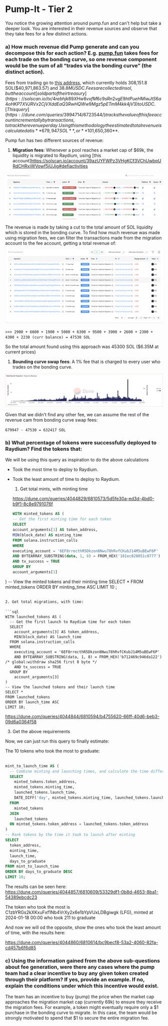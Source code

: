 # Pump-It - Tier 2
You notice the growing attention around pump.fun and can't help but take a deeper look. You are interested in their revenue sources and observe that they take fees for a few distinct actions.


### a) How much revenue did Pump generate and can you decompose this for each action? E.g. [pump.fun](http://Pump.Fun) takes fees for each trade on the bonding curve, so one revenue component would be the sum of all “trades via the bonding curve” (the distinct action).

Fees from trading go to [this address](https://solscan.io/account/CebN5WGQ4jvEPvsVU4EoHEpgzq1VV7AbicfhtW4xC9iM), which currently holds 308,151.8 SOL($40,971,863.57) and $38.8M USDC. Fees are collected in sol, but the account [sold part of their treasury](https://solscan.io/tx/4rebhjk89XHw8vxfM6c9sRn2vgE9htPueHMiwJtS6a4oHKP7XVJRVx2CjVXddEaQ3RwHQWw9Mgz5pETmM4kk4jV3) to USDC. [This query](https://dune.com/queries/3994714/6723544/) tracks the value of this fee account incrementally by transactions, to track the revenue per day. Using this methodology the estimated total revenue is calculated at is **679,947 SOL**, or  **$101,650,360**. 

Pump fun has two different sources of revenue: 
1. **Migration fees**: Whenever a pool reaches a market cap of $69k, the liquidity is migrated to Raydium, using [this account]https://solscan.io/account/39azUYFWPz3VHgKCf3VChUwbpURdCHRxjWVowf5jUJjg#defiactivities

![alt text](image-1.png)

The revenue is made by taking a cut to the total amount of SOL liquidity which is stored in the bonding curve. To find how much revenue was made using migration fees, we can filter the transactions made from the migration account to the fee account, getting a total revenue of:

![alt text](image-2.png)

`>>> 2900 + 6600 + 1900 + 5000 + 6300 + 9500 + 3900 + 2600 + 2300 + 4300 + 2230 (curr balance) = 47530 SOL`

So the total amount found using this approach was 45300 SOL ($6.35M at current prices)


1. **Bounding curve swap fees**: A 1% fee that is charged to every user who trades on the bonding curve. 

![alt text](image.png)

Given that we didn't find any other fee, we can assume the rest of the revenue cam from bonding curve swap fees: 

`679947 - 47530 = 632417 SOL`
 
### b) What percentage of tokens were successfully deployed to Raydium? Find the tokens that:

We will be using this query as inspiration to do the above calculations

- Took the most time to deploy to Raydium.
- Took the least amount of time to deploy to Raydium.

    1. Get total mints, with minting time


    https://dune.com/queries/4044829/6810573/5d5fe30a-ed3d-4bd0-b9f1-8c8e9791076f

    ```sql
    WITH minted_tokens AS (
  -- Get the first minting time for each token
  SELECT
    account_arguments[1] AS token_address,
    MIN(block_date) AS minting_time
  FROM solana.instruction_calls
  WHERE
    executing_account = '6EF8rrecthR5Dkzon8Nwu78hRvfCKubJ14M5uBEwF6P'
    AND BYTEARRAY_SUBSTRING(data, 1, 8) = FROM_HEX('181ec828051c0777') /* global:create sha256 first 8 byte */
    AND tx_success = TRUE
  GROUP BY
    account_arguments[1]
)
-- View the minted tokens and their minting time
SELECT *
FROM minted_tokens
ORDER BY minting_time ASC
LIMIT 10
;
```

2. Get total migrations, with time:

```sql
WITH launched_tokens AS (
  -- Get the first launch to Raydium time for each token
  SELECT
    account_arguments[3] AS token_address,
    MIN(block_date) AS launch_time
  FROM solana.instruction_calls
  WHERE
    executing_account = '6EF8rrecthR5Dkzon8Nwu78hRvfCKubJ14M5uBEwF6P'
    AND BYTEARRAY_SUBSTRING(data, 1, 8) = FROM_HEX('b712469c946da122') /* global:withdraw sha256 first 8 byte */
    AND tx_success = TRUE
  GROUP BY
    account_arguments[3]
)
-- View the launched tokens and their launch time
SELECT *
FROM launched_tokens
ORDER BY launch_time ASC
LIMIT 10;
```

https://dune.com/queries/4044844/6810594/b4755620-66ff-40d6-beb3-09d6a0364f58

3. Get the above requirements

Now, we can just run this query to finally estimate:


The 10 tokens who took the most to graduate:

```sql

mint_to_launch_time AS (
  -- Combine minting and launching times, and calculate the time difference
  SELECT
    minted_tokens.token_address,
    minted_tokens.minting_time,
    launched_tokens.launch_time,
    DATE_DIFF('day', minted_tokens.minting_time, launched_tokens.launch_time) AS days_to_graduate
  FROM
    minted_tokens
  JOIN
    launched_tokens
  ON minted_tokens.token_address = launched_tokens.token_address
)
-- Rank tokens by the time it took to launch after minting
SELECT
  token_address,
  minting_time,
  launch_time,
  days_to_graduate
FROM mint_to_launch_time
ORDER BY days_to_graduate DESC
LIMIT 10;
```

The results can be seen here:
https://dune.com/queries/4044857/6810609/53329df1-0b8d-4653-8ba1-54389ebcdc23

The token who took the most is C1zbYRGs2kXKxuFxf1Nb4VrXy2x6e1bYpVUxLDBgiwgk (LFG), minted at 2024-01-18 00:00 who took 211 to graduate

And now we will od the opposite, show the ones who took the least amount of time, with the results here:

https://dune.com/queries/4044860/6810614/bc9becf8-53a2-4060-82fa-cd457b6f6d85


### c) Using the information gained from the above sub-questions about fee generation, were there any cases where the pump team had a clear incentive to buy any given token created through their platform? If yes, provide an example. If no, explain the conditions under which this incentive would exist.

The team has an incentive to buy (pump) the price when the market cap approaches the migration market cap (currently 69k) to ensure they receive the migration fees. For example, a token might eventually require only a $1 purchase in the bonding curve to migrate. In this case, the team would be strongly motivated to spend that $1 to secure the entire migration fee.
